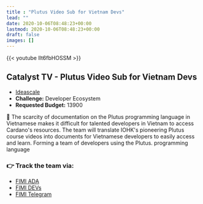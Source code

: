 ```yaml
---
title : "Plutus Video Sub for Vietnam Devs"
lead: ""
date: 2020-10-06T08:48:23+00:00
lastmod: 2020-10-06T08:48:23+00:00
draft: false
images: []
---
```


{{<  youtube lIt6fbHOSSM >}}

## Catalyst TV - Plutus Video Sub for Vietnam Devs

- [Ideascale](https://cardano.ideascale.com/c/idea/414111)
- **Challenge:** Developer Ecosystem
- **Requested Budget:** 13900

🌟 The scarcity of documentation on the Plutus programming language in Vietnamese makes it difficult for talented developers in Vietnam to access Cardano's resources. The team will translate IOHK's pioneering Plutus course videos into documents for Vietnamese developers to easily access and learn. Forming a team of developers using the Plutus. programming language

### 👉  Track the team via:

- [FIMI ADA](https://fimi.vn/ada)
- [FIMI DEVs](https://t.me/FimiDev)
- [FIMI Telegram](https://t.me/Fimi_PA)
